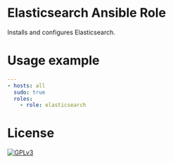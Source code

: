 # Elasticsearch Ansible Role

Installs and configures Elasticsearch.

# Usage example

```yaml
---
- hosts: all
  sudo: true
  roles:
    - role: elasticsearch
```

# License

[![GPLv3](http://www.gnu.org/graphics/gplv3-127x51.png)](http://www.gnu.org/licenses/gpl-3.0.html)
